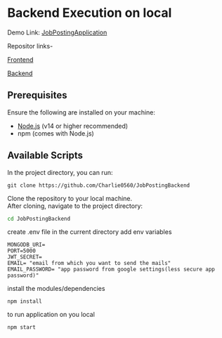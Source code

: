 # Backend Execution on local

Demo Link: [JobPostingApplication](https://job-posting-frontend-neon.vercel.app)

Repositor links-

[Frontend](https://github.com/Charlie0560/JobPostinFrontend)

[Backend](https://github.com/Charlie0560/JobPostingBackend)


## Prerequisites

Ensure the following are installed on your machine:
- [Node.js](https://nodejs.org/) (v14 or higher recommended)
- npm (comes with Node.js)

## Available Scripts

In the project directory, you can run:

```
git clone https://github.com/Charlie0560/JobPostingBackend
```

Clone the repository to your local machine.  
After cloning, navigate to the project directory:

```bash
cd JobPostingBackend
```
create .env file in the current directory
add env variables 
```
MONGODB_URI=
PORT=5000
JWT_SECRET=
EMAIL= "email from which you want to send the mails"
EMAIL_PASSWORD= "app password from google settings(less secure app password)"
```

install the modules/dependencies
```
npm install
```

to run application on you local
```
npm start
```
